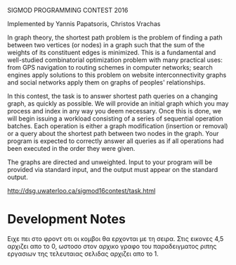 SIGMOD PROGRAMMING CONTEST 2016

Implemented by Yannis Papatsoris, Christos Vrachas

In graph theory, the shortest path problem is the problem of finding a path between two vertices (or nodes) in a graph such that the sum of the weights of its constituent edges is minimized. This is a fundamental and well-studied combinatorial optimization problem with many practical uses: from GPS navigation to routing schemes in computer networks; search engines apply solutions to this problem on website interconnectivity graphs and social networks apply them on graphs of peoples' relationships.

In this contest, the task is to answer shortest path queries on a changing graph, as quickly as possible. We will provide an initial graph which you may process and index in any way you deem necessary. Once this is done, we will begin issuing a workload consisting of a series of sequential operation batches. Each operation is either a graph modification (insertion or removal) or a query about the shortest path between two nodes in the graph. Your program is expected to correctly answer all queries as if all operations had been executed in the order they were given.

The graphs are directed and unweighted. Input to your program will be provided via standard input, and the output must appear on the standard output.

http://dsg.uwaterloo.ca/sigmod16contest/task.html

# Development Notes
Ειχε πει στο φροντ οτι οι κομβοι θα ερχονται με τη σειρα. Στις εικονες 4,5 
αρχιζει απο το 0, ωστοσο στον αρχικο γραφο του παραδειγματος ριπης εργασιων 
της τελευταιας σελιδας αρχιζει απο το 1.